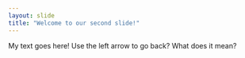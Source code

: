```yaml
---
layout: slide
title: "Welcome to our second slide!"
---
```


My text goes here!
Use the left arrow to go back? What does it mean?


